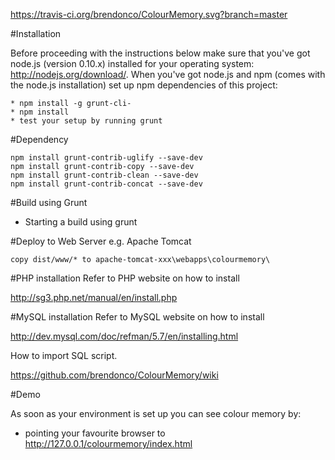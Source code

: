 https://travis-ci.org/brendonco/ColourMemory.svg?branch=master

#Installation

Before proceeding with the instructions below make sure that you've got node.js (version 0.10.x) installed for your operating system: http://nodejs.org/download/. When you've got node.js and npm (comes with the node.js installation) set up npm dependencies of this project:

```
* npm install -g grunt-cli-
* npm install
* test your setup by running grunt
```

#Dependency

````
npm install grunt-contrib-uglify --save-dev
npm install grunt-contrib-copy --save-dev
npm install grunt-contrib-clean --save-dev
npm install grunt-contrib-concat --save-dev
````

#Build using Grunt
* Starting a build using grunt

#Deploy to Web Server e.g. Apache Tomcat

````
copy dist/www/* to apache-tomcat-xxx\webapps\colourmemory\
````

#PHP installation
Refer to PHP website on how to install

http://sg3.php.net/manual/en/install.php

#MySQL installation
Refer to MySQL website on how to install

http://dev.mysql.com/doc/refman/5.7/en/installing.html

How to import SQL script.

https://github.com/brendonco/ColourMemory/wiki

#Demo

As soon as your environment is set up you can see colour memory by:

* pointing your favourite browser to http://127.0.0.1/colourmemory/index.html
